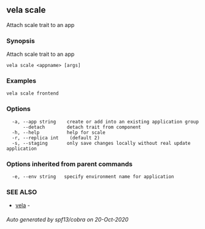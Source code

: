 ## vela scale

Attach scale trait to an app

### Synopsis

Attach scale trait to an app

```
vela scale <appname> [args]
```

### Examples

```
vela scale frontend
```

### Options

```
  -a, --app string    create or add into an existing application group
      --detach        detach trait from component
  -h, --help          help for scale
  -r, --replica int    (default 2)
  -s, --staging       only save changes locally without real update application
```

### Options inherited from parent commands

```
  -e, --env string   specify environment name for application
```

### SEE ALSO

* [vela](vela.md)	 - 

###### Auto generated by spf13/cobra on 20-Oct-2020
